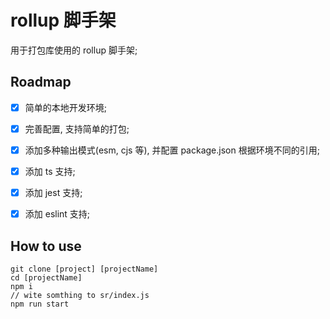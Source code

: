 # rollup 脚手架

  用于打包库使用的 rollup 脚手架;

## Roadmap

- [x] 简单的本地开发环境;

- [x] 完善配置, 支持简单的打包;

- [x] 添加多种输出模式(esm, cjs 等), 并配置 package.json 根据环境不同的引用;

- [x] 添加 ts 支持;

- [x] 添加 jest 支持;

- [x] 添加 eslint 支持;

## How to use

```shell
git clone [project] [projectName]
cd [projectName]
npm i
// wite somthing to sr/index.js
npm run start
```
